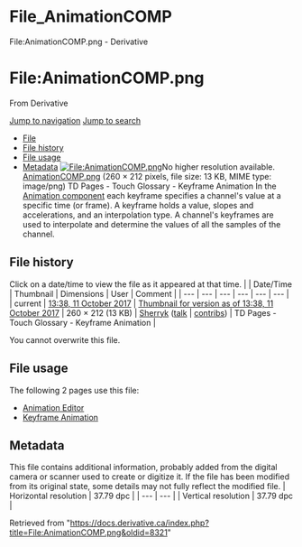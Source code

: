 

# File_AnimationCOMP

File:AnimationCOMP.png - Derivative




# File:AnimationCOMP.png
From Derivative

[Jump to navigation](#mw-head)
[Jump to search](#searchInput)
* [File](#file)
* [File history](#filehistory)
* [File usage](#filelinks)
* [Metadata](#metadata)
[![File:AnimationCOMP.png](https://docs.derivative.ca/images/a/a2/AnimationCOMP.png?20171011183830)](images/a/a2/AnimationCOMP.png)No higher resolution available.
[AnimationCOMP.png](images/a/a2/AnimationCOMP.png "AnimationCOMP.png") ‎(260 × 212 pixels, file size: 13 KB, MIME type: image/png)
TD Pages - Touch Glossary - Keyframe Animation
In the [Animation component](Animation_COMP.html "Animation COMP") each keyframe specifies a channel's value at a specific time (or frame). A keyframe holds a value, slopes and accelerations, and an interpolation type. A channel's keyframes are used to interpolate and determine the values of all the samples of the channel.

## File history
Click on a date/time to view the file as it appeared at that time.
|  | Date/Time | Thumbnail | Dimensions | User | Comment |
| --- | --- | --- | --- | --- | --- |
| current | [13:38, 11 October 2017](images/a/a2/AnimationCOMP.png) | [Thumbnail for version as of 13:38, 11 October 2017](images/a/a2/AnimationCOMP.png) | 260 × 212 (13 KB) | [Sherryk](https://docs.derivative.ca/index.php?title=User:Sherryk&action=edit&redlink=1 "User:Sherryk (page does not exist)") ([talk](https://docs.derivative.ca/index.php?title=User_talk:Sherryk&action=edit&redlink=1 "User talk:Sherryk (page does not exist)") | [contribs](https://docs.derivative.ca/Special:Contributions/Sherryk "Special:Contributions/Sherryk")) | TD Pages - Touch Glossary - Keyframe Animation |

You cannot overwrite this file.
## File usage
The following 2 pages use this file:
* [Animation Editor](Animation_Editor.html "Animation Editor")
* [Keyframe Animation](Keyframe_Animation.html "Keyframe Animation")
## Metadata
This file contains additional information, probably added from the digital camera or scanner used to create or digitize it.
If the file has been modified from its original state, some details may not fully reflect the modified file.
| Horizontal resolution | 37.79 dpc |
| --- | --- |
| Vertical resolution | 37.79 dpc |

Retrieved from "<https://docs.derivative.ca/index.php?title=File:AnimationCOMP.png&oldid=8321>"